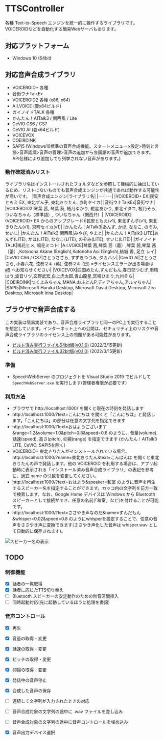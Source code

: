 # TTSController
各種 Text-to-Speech エンジンを統一的に操作するライブラリです。VOICEROIDなどを自動化する簡易Webサーバもあります。

## 対応プラットフォーム
- Windows 10 (64bit)

## 対応音声合成ライブラリ
- VOICEROID+ 各種
- 音街ウナTalkEx
- VOICEROID2 各種 (x86, x64)
- A.I.VOICE (要x64ビルド)
- ガイノイドTALK 各種
- かんたん！AITalk3 / 関西風 / Lite
- CeVIO CS6 / CS7
- CeVIO AI (要x64ビルド)
- VOICEVOX
- COEIROINK
- SAPI5 (Windows10標準の音声合成機能。スタートメニュー>設定>時刻と言語>音声認識>音声の管理>音声の追加から各国語の音声が追加できます。API仕様により追加しても列挙されない音声があります。)

### 動作確認済みリスト
ライブラリ名はインストールされたフォルダなどを参照して機械的に抽出しているため、リストにないものでも音声合成エンジンが共通であれば動作する可能性が高いです。
|音声合成エンジン|ライブラリ名|
|---|---|
|VOICEROID+ EX|民安ともえ EX, 東北ずん子, 東北きりたん, 京町セイカ|
|音街ウナTalkEx|音街ウナ|
|VOICEROID2|琴葉 茜, 琴葉 葵, 結月ゆかり, 紲星あかり, 東北イタコ, 桜乃そら, ついなちゃん（標準語）, ついなちゃん（関西弁）|
|VOICEROID2 (VOICEROID+ EX からのアップグレード)|民安ともえ(v1), 東北ずん子(v1), 東北きりたん(v1), 京町セイカ(v1)|
|かんたん！AITalk3|あんず, かほ, ななこ, のぞみ, せいじ|
|かんたん！AITalk3 関西風|みやび, やまと|
|かんたん！AITalk3 LITE|あんず(LITE), かほ(LITE), ななこ(LITE), のぞみ(LITE), せいじ(LITE)|
|ガイノイドTALK|鳴花ヒメ, 鳴花ミコト|
|A.I.VOICE|琴葉 茜,琴葉 茜（蕾）,琴葉 茜,琴葉 茜（蕾）,Kotonoha Akane (English),Kotonoha Aoi (English),結城 香, 足立 レイ|
|CeVIO CS6 / CS7|さとうささら, すずきつづみ, タカハシ|
|CeVIO AI|さとうささら, 小春六花, 弦巻マキ (英), 弦巻マキ (日) ※ライセンスエラーが出る場合は [#5](https://github.com/ksasao/TTSController/issues/5) へお知らせください|
|VOICEVOX|四国めたん,ずんだもん,春日部つむぎ,雨晴はう,波音リツ,玄野武宏,白上虎太郎,青山龍星,冥鳴ひまり,九州そら|
|COEIROINK|つくよみちゃん,MANA,おふとんP,ディアちゃん,アルマちゃん|
|SAPI5|Microsoft Haruka Desktop, Microsoft David Desktop, Microsoft Zira Desktop, Microsoft Irina Desktop|

## ブラウザで音声合成する
この実装は簡易実装であり、音声合成ライブラリと同一のPC上で実行することを想定しています。インターネット上への公開は、セキュリティ上のリスクや音声合成ライブラリのライセンス上の問題がある可能性があります。

- [ビルド済み実行ファイル64bit版(v0.1.0)](https://github.com/ksasao/TTSController/releases/download/v0.1.0/SpeechWebServer_x64_v0.1.0.zip) (2022/3/15更新)
- [ビルド済み実行ファイル32bit版(v0.1.0)](https://github.com/ksasao/TTSController/releases/download/v0.1.0/SpeechWebServer_x86_v0.1.0.zip) (2022/3/15更新)

### 準備
- SpeechWebServer のプロジェクトを Visual Studio 2019 でビルドして ```SpeechWebServer.exe``` を実行します(管理者権限が必要です)

### 利用方法
- ブラウザで http://localhost:1000/ を開くと現在の時刻を発話します
- http://localhost:1000/?text=こんにちは を開くと「こんにちは」と発話します。「こんにちは」の部分は任意の文字列を指定できます
- http://localhost:1000/?text=おはようございます&range=1.2&volume=1.0&pitch=0.8&speed=0.8 のように、音量(volume), 話速(speed), 高さ(pitch), 抑揚(range) を指定できます (かんたん！AITalk3 LITE, CeVIO, SAPI5を除く)
- VOICEROID+ 東北きりたんがインストールされている場合、http://localhost:1000/?name=東北きりたん&text=こんばんは を開くと東北きりたんの声で発話します。他の VOICEROID を利用する場合は、アプリ起動時に表示される「インストール済み音声合成ライブラリ」の表記を参考に、適宜 name の引数を変更してください。
- http://localhost:1000/?text=おはよう&speaker=和室 のように音声を再生するスピーカー名を指定することができます。カッコ内の文字列を前方一致で検索します。なお、Google Home デバイスは Windows から Bluetoothスピーカーとして接続ができ、任意の名前(「和室」など)を付けることが可能です。
- http://localhost:1000/?text=ささやき声なのだ&name=ずんだもん&whisper=0.02&speed=0.8 のようにwhisperを設定することで、任意の音声をささやき声に変換できます(ささやき声化した音声は whisper.wav として自動的に保存されます)。

![スピーカー名の表示](https://user-images.githubusercontent.com/179872/103144037-c823f200-4765-11eb-93a3-e202a8621ad2.png)

## TODO

### 制御機能
- [x] 話者の一覧取得
- [x] 話者に応じたTTS切り替え
- [ ] Bluetooth スピーカーの安定動作のための無音区間挿入
- [ ] 同時起動対応(先に起動しているほうに処理を委譲)

### 音声コントロール
- [x] 再生
- [x] 音量の取得・変更
- [x] 話速の取得・変更
- [x] ピッチの取得・変更
- [x] 抑揚の取得・変更
- [x] 発話中の音声停止
- [x] 合成した音声の保存
- [ ] 連続して文字列が入力されたときの対応
- [ ] 音声合成対象の文字列の途中に .wav ファイルを差し込み
- [ ] 音声合成対象の文字列の途中に音声コントロールを埋め込み
- [x] 音声出力デバイス選択

